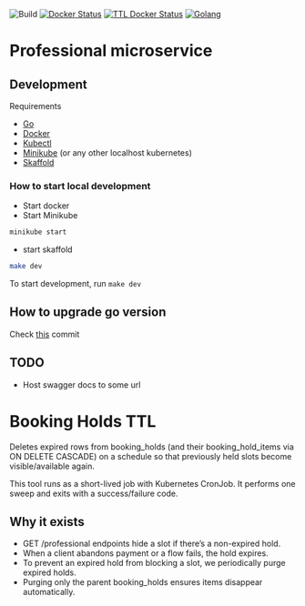 ![Build](https://img.shields.io/github/actions/workflow/status/hulkdx/findprofessional-backend-pro/push.yaml?branch=main)
[![Docker Status](https://badgen.net/docker/size/hulkdx/ff-pro/v1/amd64?icon=docker&label=docker&url)](https://hub.docker.com/repository/docker/hulkdx/ff-pro)
[![TTL Docker Status](https://badgen.net/docker/size/hulkdx/ff-pro-ttl/v1/amd64?icon=docker&label=docker%20ttl&url)](https://hub.docker.com/repository/docker/hulkdx/ff-pro-ttl)
[![Golang](https://img.shields.io/badge/golang-1.23.0-blue.svg?logo=go)](https://go.dev/)

# Professional microservice

## Development
Requirements
- [Go](https://go.dev)
- [Docker](https://docs.docker.com/get-docker/)
- [Kubectl](https://kubernetes.io/docs/tasks/tools/)
- [Minikube](https://minikube.sigs.k8s.io/docs/start/) (or any other localhost kubernetes)
- [Skaffold](https://skaffold.dev/docs/install/)

### How to start local development
- Start docker
- Start Minikube
```sh
minikube start
```
- start skaffold
```sh
make dev
```

To start development, run `make dev`

## How to upgrade go version
Check [this](https://github.com/hulkdx/findprofessional-backend-pro/commit/af66c3d722d3553ff01137072d7c5077471415a7) commit

## TODO
- Host swagger docs to some url

# Booking Holds TTL
Deletes expired rows from booking_holds (and their booking_hold_items via ON DELETE CASCADE) on a schedule so that previously held slots become visible/available again.

This tool runs as a short-lived job with Kubernetes CronJob. It performs one sweep and exits with a success/failure code.

## Why it exists
- GET /professional endpoints hide a slot if there’s a non-expired hold.
- When a client abandons payment or a flow fails, the hold expires.
- To prevent an expired hold from blocking a slot, we periodically purge expired holds.
- Purging only the parent booking_holds ensures items disappear automatically.
